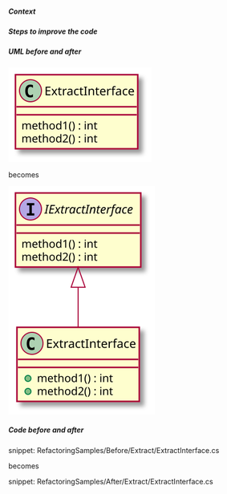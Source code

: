
##### Context

##### Steps to improve the code

##### UML before and after

![ExtractInterface - Before](uml/Before/Extract/ExtractInterface.svg?raw=true)

becomes

![ExtractInterface - After](uml/After/Extract/ExtractInterface.svg?raw=true)

##### Code before and after

snippet: RefactoringSamples/Before/Extract/ExtractInterface.cs

becomes

snippet: RefactoringSamples/After/Extract/ExtractInterface.cs
